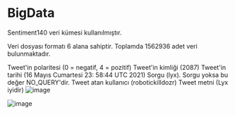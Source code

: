# BigData

Sentiment140 veri kümesi kullanılmıştır. 

Veri dosyası formatı 6 alana sahiptir. Toplamda 1562936 adet veri bulunmaktadır.

Tweet'in polaritesi (0 = negatif, 4 = pozitif)
Tweet'in kimliği (2087)
Tweet'in tarihi (16 Mayıs Cumartesi 23: 58:44 UTC 2021)
Sorgu (lyx). Sorgu yoksa bu değer NO_QUERY'dir. 
Tweet atan kullanıcı (robotickilldozr)
Tweet metni (Lyx iyidir)
![image](https://user-images.githubusercontent.com/62748526/159995213-9228a9b6-6350-4256-bcd9-f7d3ea476898.png)

![image](https://user-images.githubusercontent.com/62748526/159995103-2504c329-4bac-43ba-a4e6-aab4ecb27f5f.png)
